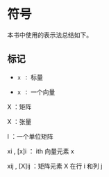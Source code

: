 # 符号
本书中使用的表示法总结如下。

## 标记

* `x ：` 标量

* `x ：` 一个向量

X ：矩阵

X ：张量

I ：一个单位矩阵

xi ,  [x]i ：  ith  向量元素  x 

xij ,  [X]ij ：矩阵元素  X  在行  i  和列  j
